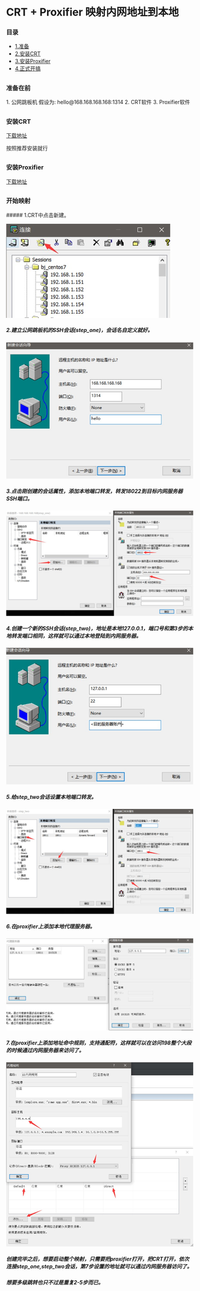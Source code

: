 # CRT + Proxifier 映射内网地址到本地

### 目录
* [1.准备](#prepare)
* [2.安装CRT](#install_crt)
* [3.安装Proxifier](#install_proxifier)
* [4.正式开搞](#start_mapping)

## 
<h3 id="prepare">准备在前</h3>
1. 公网跳板机 假设为: hello@168.168.168.168:1314
2. CRT软件
3. Proxifier软件

## 
<h3 id="install_crt">安装CRT</h3>

 [下载地址](https://www.vandyke.com/products/securecrt/)

按照推荐安装就行

## 
<h3 id="install_proxifier">安装Proxifier</h3>

 [下载地址](https://www.proxifier.com/)


## 
<h3 id="start_mapping">开始映射</h3>
##### 1.CRT中点击新建。

![点击新建图片](../resource/imges/crt_proxifier01.jpg)

##### 2.建立公网跳板机的SSH会话(step_one)，会话名自定义就好。
![新建SSH连接图片](../resource/imges/crt_proxifier02.jpg)

##### 3.点击刚创建的会话属性，添加本地端口转发，转发18022到目标内网服务器SSH端口。
![新建SSH连接图片](../resource/imges/crt_proxifier03.jpg)

##### 4.创建一个新的SSH会话(step_two)，地址是本地127.0.0.1，端口号和第3步的本地转发端口相同，这样就可以通过本地登陆到内网服务器。
![新建SSH连接图片](../resource/imges/crt_proxifier04.jpg)

##### 5.给step_two会话设置本地端口转发。
![新建SSH连接图片](../resource/imges/crt_proxifier05.jpg)

##### 6.在proxifier上添加本地代理服务器。
![新建SSH连接图片](../resource/imges/crt_proxifier06.jpg)

##### 7.在proxifier上添加地址命中规则，支持通配符，这样就可以在访问198整个大段的时候通过内网服务器来访问了。
![新建SSH连接图片](../resource/imges/crt_proxifier07.jpg)

##### 创建完毕之后，想要启动整个映射，只需要把proxifier打开，把CRT打开，依次连接step_one,step_two会话，第7步设置的地址就可以通过内网服务器访问了。
##### 想要多级跳转也只不过是重复2-5步而已。

